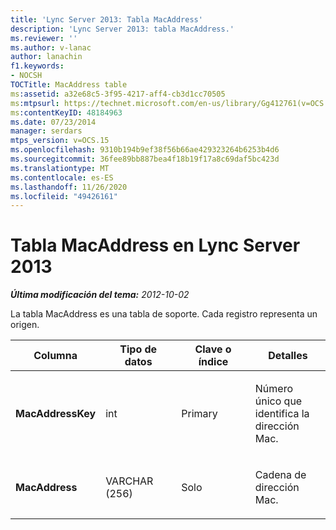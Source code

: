 ```yaml
---
title: 'Lync Server 2013: Tabla MacAddress'
description: 'Lync Server 2013: tabla MacAddress.'
ms.reviewer: ''
ms.author: v-lanac
author: lanachin
f1.keywords:
- NOCSH
TOCTitle: MacAddress table
ms:assetid: a32e68c5-3f95-4217-aff4-cb3d1cc70505
ms:mtpsurl: https://technet.microsoft.com/en-us/library/Gg412761(v=OCS.15)
ms:contentKeyID: 48184963
ms.date: 07/23/2014
manager: serdars
mtps_version: v=OCS.15
ms.openlocfilehash: 9310b194b9ef38f56b66ae429323264b6253b4d6
ms.sourcegitcommit: 36fee89bb887bea4f18b19f17a8c69daf5bc423d
ms.translationtype: MT
ms.contentlocale: es-ES
ms.lasthandoff: 11/26/2020
ms.locfileid: "49426161"
---
```

# <a name="macaddress-table-in-lync-server-2013"></a>Tabla MacAddress en Lync Server 2013

<div data-xmlns="http://www.w3.org/1999/xhtml">

<div class="topic" data-xmlns="http://www.w3.org/1999/xhtml" data-msxsl="urn:schemas-microsoft-com:xslt" data-cs="https://msdn.microsoft.com/">

<div data-asp="https://msdn2.microsoft.com/asp">



</div>

<div id="mainSection">

<div id="mainBody">

<span> </span>

_**Última modificación del tema:** 2012-10-02_

La tabla MacAddress es una tabla de soporte. Cada registro representa un origen.


<table>
<colgroup>
<col style="width: 25%" />
<col style="width: 25%" />
<col style="width: 25%" />
<col style="width: 25%" />
</colgroup>
<thead>
<tr class="header">
<th><strong>Columna</strong></th>
<th><strong>Tipo de datos</strong></th>
<th><strong>Clave o índice</strong></th>
<th><strong>Detalles</strong></th>
</tr>
</thead>
<tbody>
<tr class="odd">
<td><p><strong>MacAddressKey</strong></p></td>
<td><p>int</p></td>
<td><p>Primary</p></td>
<td><p>Número único que identifica la dirección Mac.</p></td>
</tr>
<tr class="even">
<td><p><strong>MacAddress</strong></p></td>
<td><p>VARCHAR (256)</p></td>
<td><p>Solo</p></td>
<td><p>Cadena de dirección Mac.</p></td>
</tr>
</tbody>
</table>


</div>

<span> </span>

</div>

</div>

</div>

